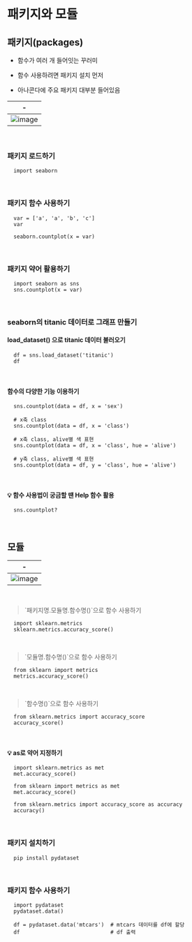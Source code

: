 # 패키지와 모듈
패키지(packages)
---
- 함수가 여러 개 들어잇는 꾸러미

- 함수 사용하려면 패키지 설치 먼저

- 아나콘다에 주요 패키지 대부분 들어있음

|-|
|-|
|![image](https://github.com/user-attachments/assets/e728e42c-9fa3-4f1c-ac35-c210c22183f9)|

<br>

### 패키지 로드하기
```
  import seaborn
```

<br>

### 패키지 함수 사용하기
```
  var = ['a', 'a', 'b', 'c']
  var
```
```
  seaborn.countplot(x = var)
```

<br>

### 패키지 약어 활용하기
```
  import seaborn as sns
  sns.countplot(x = var)
```

<br>

### seaborn의 titanic 데이터로 그래프 만들기
#### load_dataset() 으로 titanic 데이터 불러오기
```
  df = sns.load_dataset('titanic')
  df
```

<br>

#### 함수의 다양한 기능 이용하기
```
  sns.countplot(data = df, x = 'sex')
```
```
  # x축 class
  sns.countplot(data = df, x = 'class')  
```
```
  # x축 class, alive별 색 표현
  sns.countplot(data = df, x = 'class', hue = 'alive')
```
```
  # y축 class, alive별 색 표현
  sns.countplot(data = df, y = 'class', hue = 'alive')
```

<br>

#### 💡 함수 사용법이 궁금할 땐 Help 함수 활용
```
  sns.countplot?
```

<br>

모듈
---
|-|
|-|
|![image](https://github.com/user-attachments/assets/876dac95-592a-4e25-bc6d-b9ba99936f38)|

<br>

> \`패키지명.모듈명.함수명()`으로 함수 사용하기
```
  import sklearn.metrics
  sklearn.metrics.accuracy_score()
```

<br>

> \`모듈명.함수명()`으로 함수 사용하기
```
  from sklearn import metrics
  metrics.accuracy_score()
```

<br>

> \`함수명()`으로 함수 사용하기
```
  from sklearn.metrics import accuracy_score
  accuracy_score()
```

<br>

#### 💡 as로 약어 지정하기
```
  import sklearn.metrics as met
  met.accuracy_score()
  
  from sklearn import metrics as met
  met.accuracy_score()
  
  from sklearn.metrics import accuracy_score as accuracy
  accuracy()
```

<br>

### 패키지 설치하기
```
  pip install pydataset
```

<br>

### 패키지 함수 사용하기
```
  import pydataset
  pydataset.data()
```
```
  df = pydataset.data('mtcars')  # mtcars 데이터를 df에 할당
  df                             # df 출력
```

<br>

